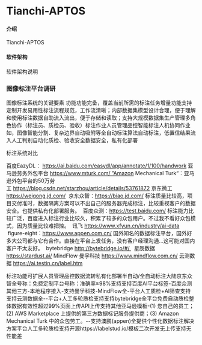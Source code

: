 # Tianchi-APTOS

#### 介绍
Tianchi-APTOS

#### 软件架构
软件架构说明

### 图像标注平台调研

图像标注系统的关键要素
功能功能完备，覆盖当前所需的标注任务增量功能支持定制开发易用性标注流程规范，工作流清晰；内部数据集模型设计合理，便于理解和使用标注数据自助流入流出，便于存储和读取；支持大规模数据集生产管理多角色协作（标注员、质检员、验收）标注作业人员管理品控智能标注人机协同作业如，图像智能分割、复杂边界自动吸附等全自动标注算法自动标注，低置信结果流入人工判别自动化质检、验收安全数据安全，私有化部署

标注系统对比

百度EazyDL： https://ai.baidu.com/easydl/app/annotate/1/100/handwork
亚马逊劳务外包平台 https://www.mturk.com/ ”Amazon Mechanical Turk“：亚马逊外包平台的50万劳工 https://blog.csdn.net/starzhou/article/details/53761872
京东微工 https://weigong.jd.com/
 京东众智：https://biao.jd.com/  标注质量比较高，项目交付准时，数据隔离方案可以不出自己的服务器完成标注，比较重视客户的数据安全。也提供私有化部署服务。
 百度众测：https://test.baidu.com/  标注能力比较广泛，百度进入标注行业比较久，积累了较多的众包用户。不过我不看好众包模式，因为质量比较难把控。
 讯飞 https://www.xfyun.cn/industry/ai-data
 figure-eight：https://www.appen.com.cn/  国外知名的数据标注平台，国外好多大公司都与它有合作。直接在平台上发任务，没有客户经理沟通…这可能对国内客户不太友好。 
 bytebridge http://bytebridge.io/#/ 
 星辰数据 https://stardust.ai/ 
MindFlow 曼孚科技 https://www.mindflow.com.cn/
云测数据 https://ai.testin.cn/label.htm


标注功能可扩展人员管理品控数据流转私有化部署半自动/全自动标注大陆京东众智全号称：免费定制平台号称：准确率≥98%支持支持百度AI平台标签-百度众测其他三方-本地程序接入-支持曼孚科技-MindFlow全-平台人工质检+AI筛查支持支持云测数据全--平台+人工多轮质检支持支持bytebridge全平台免费自动质检整体数据有效性超过99%页面上传API上传支持其他亚马逊模板-(1) 您自己的员工；(2) AWS Marketplace 上提供的第三方数据标记服务提供商；(3) Amazon Mechanical Turk 中的众包劳工。--支持澳鹏(appen)全提供个性化数据标注解决方案平台人工多轮质检支持开源https://labelstud.io/模板二次开发无上传支持无性能差


